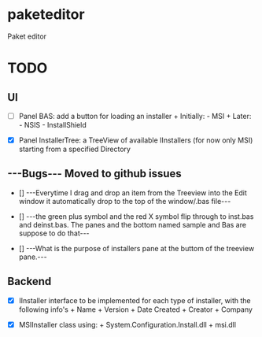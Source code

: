 paketeditor
===========

Paket editor

TODO
====
UI
--
- [ ] Panel BAS: add a button for loading an installer
		+ Initially:
			- MSI
		+ Later:
			- NSIS
			- InstallShield
- [X] Panel InstallerTree: a TreeView of available IInstallers (for now only MSI) starting from a specified Directory


---Bugs--- Moved to github issues
----

- [] ---Everytime I drag and drop an item from the Treeview into the Edit window it automatically drop to the top of the window/.bas file---

- [] ---the green plus symbol and the red X symbol flip through to inst.bas and deinst.bas. The panes and the bottom named sample and Bas are suppose to do that--- 

- [] ---What is the purpose of installers pane at the buttom of the treeview pane.---

Backend
-------
- [X] IInstaller interface to be implemented for each type of installer, with the following info's
		+ Name
		+ Version
		+ Date Created
		+ Creator
		+ Company

- [X] MSIInstaller class using:
		+ System.Configuration.Install.dll
		+ msi.dll
